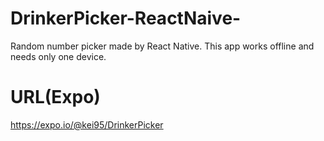 # DrinkerPicker-ReactNaive-
Random number picker made by 
React Native. This app works offline and
needs only one device.
# URL(Expo)
https://expo.io/@kei95/DrinkerPicker
